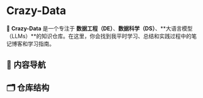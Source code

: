 # Crazy-Data
🚀 **Crazy-Data** 是一个专注于 **数据工程（DE）**、**数据科学（DS）**、**大语言模型（LLMs）**的知识仓库。在这里，你会找到我平时学习、总结和实践过程中的笔记博客和学习指南。

## 📖 内容导航

## 

## 🗂 仓库结构
